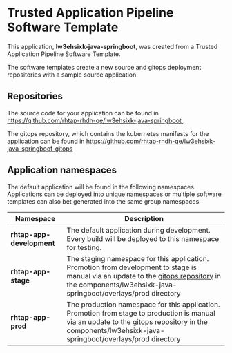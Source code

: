 # Trusted Application Pipeline Software Template

This application, **lw3ehsixk-java-springboot**, was created from a Trusted Application Pipeline Software Template.

The software templates create a new source and gitops deployment repositories with a sample source application. 

## Repositories

The source code for your application can be found in [https://github.com/rhtap-rhdh-qe/lw3ehsixk-java-springboot ](https://github.com/rhtap-rhdh-qe/lw3ehsixk-java-springboot ).
 
The gitops repository, which contains the kubernetes manifests for the application can be found in 
[https://github.com/rhtap-rhdh-qe/lw3ehsixk-java-springboot-gitops ](https://github.com/rhtap-rhdh-qe/lw3ehsixk-java-springboot-gitops ) 

## Application namespaces 

The default application will be found in the following namespaces. Applications can be deployed into unique namespaces or multiple software templates can also bet generated into the same group namespaces.  

|  Namespace   |  Description   |  
| -------- | -------- |   
| **rhtap-app-development** | The default application during development. Every build will be deployed to this namespace for testing. | 
| **rhtap-app-stage** | The staging namespace for this application. Promotion from development to stage is manual via an update to the [gitops repository](https://github.com/rhtap-rhdh-qe/lw3ehsixk-java-springboot-gitops ) in the components/lw3ehsixk-java-springboot/overlays/prod directory |  
| **rhtap-app-prod** | The production namespace for this application. Promotion from stage to production is manual via an update to the [gitops repository](https://github.com/rhtap-rhdh-qe/lw3ehsixk-java-springboot-gitops ) in the components/lw3ehsixk-java-springboot/overlays/prod directory | 